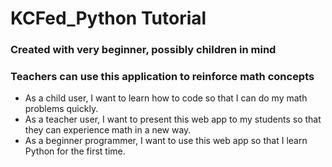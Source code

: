 # KCFed_Python Tutorial

### Created with very beginner, possibly children in mind
### Teachers can use this application to reinforce math concepts

- As a child user, I want to learn how to code so that I can do my math problems quickly.
- As a teacher user, I want to present this web app to my students so that they can experience math in a new way.
- As a beginner programmer, I want to use this web app so that I learn Python for the first time.

